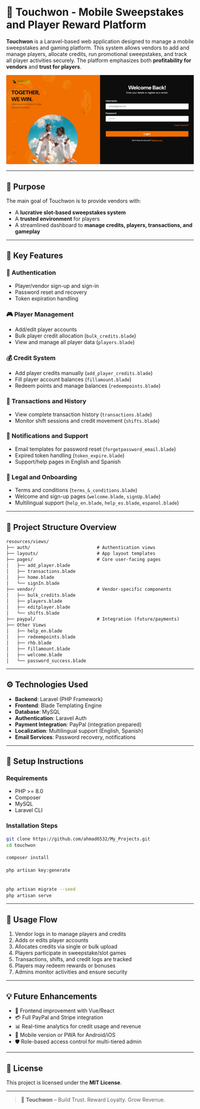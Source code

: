 # 🎰 Touchwon - Mobile Sweepstakes and Player Reward Platform

**Touchwon** is a Laravel-based web application designed to manage a mobile sweepstakes and gaming platform. This system allows vendors to add and manage players, allocate credits, run promotional sweepstakes, and track all player activities securely. The platform emphasizes both **profitability for vendors** and **trust for players**.



<img src="https://github.com/ahmad6532/My_Projects/blob/main/Touch%20Won/public/SS.png" />

---

## 🎯 Purpose

The main goal of Touchwon is to provide vendors with:

-   A **lucrative slot-based sweepstakes system**
-   A **trusted environment** for players
-   A streamlined dashboard to **manage credits, players, transactions, and gameplay**

---

## 💼 Key Features

### 🔐 Authentication

-   Player/vendor sign-up and sign-in
-   Password reset and recovery
-   Token expiration handling

### 🎮 Player Management

-   Add/edit player accounts
-   Bulk player credit allocation (`bulk_credits.blade`)
-   View and manage all player data (`players.blade`)

### 💰 Credit System

-   Add player credits manually (`add_player_credits.blade`)
-   Fill player account balances (`fillamount.blade`)
-   Redeem points and manage balances (`redeempoints.blade`)

### 🧾 Transactions and History

-   View complete transaction history (`transactions.blade`)
-   Monitor shift sessions and credit movement (`shifts.blade`)

### 📧 Notifications and Support

-   Email templates for password reset (`forgetpassword_email.blade`)
-   Expired token handling (`token_expire.blade`)
-   Support/help pages in English and Spanish

### 📜 Legal and Onboarding

-   Terms and conditions (`terms_&_conditions.blade`)
-   Welcome and sign-up pages (`welcome.blade`, `signUp.blade`)
-   Multilingual support (`help_en.blade`, `help_es.blade`, `espanol.blade`)

---

## 🧩 Project Structure Overview

```
resources/views/
├── auth/                         # Authentication views
├── layouts/                      # App layout templates
├── pages/                        # Core user-facing pages
│   ├── add_player.blade
│   ├── transactions.blade
│   ├── home.blade
│   └── signIn.blade
├── vendor/                       # Vendor-specific components
│   ├── bulk_credits.blade
│   ├── players.blade
│   ├── editplayer.blade
│   └── shifts.blade
├── paypal/                       # Integration (future/payments)
├── Other Views
│   ├── help_en.blade
│   ├── redeempoints.blade
│   ├── rhb.blade
│   ├── fillamount.blade
│   ├── welcome.blade
│   └── password_success.blade
```

---

## ⚙️ Technologies Used

-   **Backend**: Laravel (PHP Framework)
-   **Frontend**: Blade Templating Engine
-   **Database**: MySQL
-   **Authentication**: Laravel Auth
-   **Payment Integration**: PayPal (integration prepared)
-   **Localization**: Multilingual support (English, Spanish)
-   **Email Services**: Password recovery, notifications

---

## 🔧 Setup Instructions

### Requirements

-   PHP >= 8.0
-   Composer
-   MySQL
-   Laravel CLI

### Installation Steps

```bash
git clone https://github.com/ahmad6532/My_Projects.git
cd touchwon

composer install

php artisan key:generate


php artisan migrate --seed
php artisan serve
```

---

## 🚀 Usage Flow

1. Vendor logs in to manage players and credits
2. Adds or edits player accounts
3. Allocates credits via single or bulk upload
4. Players participate in sweepstake/slot games
5. Transactions, shifts, and credit logs are tracked
6. Players may redeem rewards or bonuses
7. Admins monitor activities and ensure security

---

## 💡 Future Enhancements

-   🎨 Frontend improvement with Vue/React
-   💳 Full PayPal and Stripe integration
-   📊 Real-time analytics for credit usage and revenue
-   📱 Mobile version or PWA for Android/iOS
-   🛡️ Role-based access control for multi-tiered admin

---

## 📜 License

This project is licensed under the **MIT License**.

---

> 🎰 **Touchwon** – Build Trust. Reward Loyalty. Grow Revenue.

